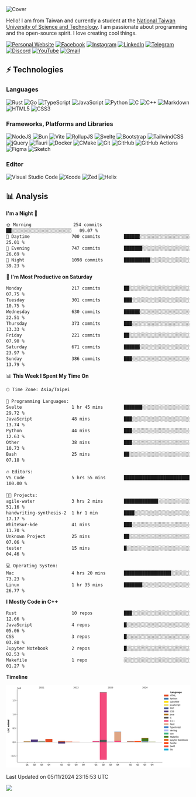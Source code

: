 <picture>
  <source media="(prefers-color-scheme: dark)" srcset="https://github.com/CRT-HAO/CRT-HAO/assets/31580253/6f53f4ab-546f-4db7-9f30-2c5b0711c0a2">
  <img alt="Cover" src="https://github.com/CRT-HAO/CRT-HAO/assets/31580253/4efdfca0-1005-43ab-8c60-07e6973a89b2">
</picture>

Hello! I am from Taiwan and currently a student at the [National Taiwan University of Science and Technology](https://www.ntust.edu.tw/). I am passionate about programming and the open-source spirit. I love creating cool things.

[![Personal Website](https://img.shields.io/badge/Personal%20Website-%23000000.svg?style=for-the-badge)](https://hayden.tw/)
[![Facebook](https://img.shields.io/badge/Facebook-%231877F2.svg?style=for-the-badge&logo=Facebook&logoColor=white)](https://www.facebook.com/CRT.HAO.CHUN/)
[![Instagram](https://img.shields.io/badge/Instagram-%23E4405F.svg?style=for-the-badge&logo=Instagram&logoColor=white)](https://www.instagram.com/crt_hao/)
[![LinkedIn](https://img.shields.io/badge/linkedin-%230077B5.svg?style=for-the-badge&logo=linkedin&logoColor=white)](https://www.linkedin.com/in/crthao/)
[![Telegram](https://img.shields.io/badge/Telegram-2CA5E0?style=for-the-badge&logo=telegram&logoColor=white)](https://t.me/CRT_HAO)
[![Discord](https://img.shields.io/badge/Discord-%235865F2.svg?style=for-the-badge&logo=discord&logoColor=white)](https://discordapp.com/users/401324674371551234)
[![YouTube](https://img.shields.io/badge/YouTube-%23FF0000.svg?style=for-the-badge&logo=YouTube&logoColor=white)](https://www.youtube.com/channel/UC-WnTCkztbitHGXnmvipUUg)
[![Gmail](https://img.shields.io/badge/Gmail-D14836?style=for-the-badge&logo=gmail&logoColor=white)](mailto:m831718@gmail.com)

## ⚡ Technologies

### Languages

![Rust](https://img.shields.io/badge/rust-%23000000.svg?style=for-the-badge&logo=rust&logoColor=white)
![Go](https://img.shields.io/badge/go-%2300ADD8.svg?style=for-the-badge&logo=go&logoColor=white)
![TypeScript](https://img.shields.io/badge/typescript-%23007ACC.svg?style=for-the-badge&logo=typescript&logoColor=white)
![JavaScript](https://img.shields.io/badge/javascript-%23323330.svg?style=for-the-badge&logo=javascript&logoColor=%23F7DF1E)
![Python](https://img.shields.io/badge/python-3670A0?style=for-the-badge&logo=python&logoColor=ffdd54)
![C](https://img.shields.io/badge/c-%2300599C.svg?style=for-the-badge&logo=c&logoColor=white)
![C++](https://img.shields.io/badge/c++-%2300599C.svg?style=for-the-badge&logo=c%2B%2B&logoColor=white)
![Markdown](https://img.shields.io/badge/markdown-%23000000.svg?style=for-the-badge&logo=markdown&logoColor=white)
![HTML5](https://img.shields.io/badge/html5-%23E34F26.svg?style=for-the-badge&logo=html5&logoColor=white)
![CSS3](https://img.shields.io/badge/css3-%231572B6.svg?style=for-the-badge&logo=css3&logoColor=white)

### Frameworks, Platforms and Libraries

![NodeJS](https://img.shields.io/badge/node.js-6DA55F?style=for-the-badge&logo=node.js&logoColor=white)
![Bun](https://img.shields.io/badge/Bun-%23000000.svg?style=for-the-badge&logo=bun&logoColor=white)
![Vite](https://img.shields.io/badge/vite-%23646CFF.svg?style=for-the-badge&logo=vite&logoColor=white)
![RollupJS](https://img.shields.io/badge/RollupJS-ef3335?style=for-the-badge&logo=rollup.js&logoColor=white)
![Svelte](https://img.shields.io/badge/svelte-%23f1413d.svg?style=for-the-badge&logo=svelte&logoColor=white)
![Bootstrap](https://img.shields.io/badge/bootstrap-%238511FA.svg?style=for-the-badge&logo=bootstrap&logoColor=white)
![TailwindCSS](https://img.shields.io/badge/tailwindcss-%2338B2AC.svg?style=for-the-badge&logo=tailwind-css&logoColor=white)
![jQuery](https://img.shields.io/badge/jquery-%230769AD.svg?style=for-the-badge&logo=jquery&logoColor=white)
![Tauri](https://img.shields.io/badge/tauri-%2324C8DB.svg?style=for-the-badge&logo=tauri&logoColor=%23FFFFFF)
![Docker](https://img.shields.io/badge/docker-%230db7ed.svg?style=for-the-badge&logo=docker&logoColor=white)
![CMake](https://img.shields.io/badge/CMake-%23008FBA.svg?style=for-the-badge&logo=cmake&logoColor=white)
![Git](https://img.shields.io/badge/git-%23F05033.svg?style=for-the-badge&logo=git&logoColor=white)
![GitHub](https://img.shields.io/badge/github-%23121011.svg?style=for-the-badge&logo=github&logoColor=white)
![GitHub Actions](https://img.shields.io/badge/github%20actions-%232671E5.svg?style=for-the-badge&logo=githubactions&logoColor=white)
![Figma](https://img.shields.io/badge/figma-%23F24E1E.svg?style=for-the-badge&logo=figma&logoColor=white)
![Sketch](https://img.shields.io/badge/Sketch-FFB387?style=for-the-badge&logo=sketch&logoColor=black)

### Editor

![Visual Studio Code](https://img.shields.io/badge/Visual%20Studio%20Code-0078d7.svg?style=for-the-badge&logo=visual-studio-code&logoColor=white)
![Xcode](https://img.shields.io/badge/Xcode-007ACC?style=for-the-badge&logo=Xcode&logoColor=white)
![Zed](https://img.shields.io/badge/Zed-F6F5F0?style=for-the-badge&logo=zed&logoColor=black)
![Helix](https://img.shields.io/badge/Helix-281733?style=for-the-badge&logo=helix&logoColor=white)

## 📊 Analysis

<!--START_SECTION:waka-->
**I'm a Night 🦉** 

```text
🌞 Morning                254 commits         ██░░░░░░░░░░░░░░░░░░░░░░░   09.07 % 
🌆 Daytime                700 commits         ██████░░░░░░░░░░░░░░░░░░░   25.01 % 
🌃 Evening                747 commits         ███████░░░░░░░░░░░░░░░░░░   26.69 % 
🌙 Night                  1098 commits        ██████████░░░░░░░░░░░░░░░   39.23 % 
```
📅 **I'm Most Productive on Saturday** 

```text
Monday                   217 commits         ██░░░░░░░░░░░░░░░░░░░░░░░   07.75 % 
Tuesday                  301 commits         ███░░░░░░░░░░░░░░░░░░░░░░   10.75 % 
Wednesday                630 commits         ██████░░░░░░░░░░░░░░░░░░░   22.51 % 
Thursday                 373 commits         ███░░░░░░░░░░░░░░░░░░░░░░   13.33 % 
Friday                   221 commits         ██░░░░░░░░░░░░░░░░░░░░░░░   07.90 % 
Saturday                 671 commits         ██████░░░░░░░░░░░░░░░░░░░   23.97 % 
Sunday                   386 commits         ███░░░░░░░░░░░░░░░░░░░░░░   13.79 % 
```


📊 **This Week I Spent My Time On** 

```text
🕑︎ Time Zone: Asia/Taipei

💬 Programming Languages: 
Svelte                   1 hr 45 mins        ███████░░░░░░░░░░░░░░░░░░   29.72 % 
JavaScript               48 mins             ███░░░░░░░░░░░░░░░░░░░░░░   13.74 % 
Python                   44 mins             ███░░░░░░░░░░░░░░░░░░░░░░   12.63 % 
Other                    38 mins             ███░░░░░░░░░░░░░░░░░░░░░░   10.73 % 
Bash                     25 mins             ██░░░░░░░░░░░░░░░░░░░░░░░   07.18 % 

🔥 Editors: 
VS Code                  5 hrs 55 mins       █████████████████████████   100.00 % 

🐱‍💻 Projects: 
agile-water              3 hrs 2 mins        █████████████░░░░░░░░░░░░   51.16 % 
handwriting-synthesis-2  1 hr 1 min          ████░░░░░░░░░░░░░░░░░░░░░   17.17 % 
WhiteSur-kde             41 mins             ███░░░░░░░░░░░░░░░░░░░░░░   11.70 % 
Unknown Project          25 mins             ██░░░░░░░░░░░░░░░░░░░░░░░   07.06 % 
tester                   15 mins             █░░░░░░░░░░░░░░░░░░░░░░░░   04.46 % 

💻 Operating System: 
Mac                      4 hrs 20 mins       ██████████████████░░░░░░░   73.23 % 
Linux                    1 hr 35 mins        ███████░░░░░░░░░░░░░░░░░░   26.77 % 
```

**I Mostly Code in C++** 

```text
Rust                     10 repos            ███░░░░░░░░░░░░░░░░░░░░░░   12.66 % 
JavaScript               4 repos             █░░░░░░░░░░░░░░░░░░░░░░░░   05.06 % 
CSS                      3 repos             █░░░░░░░░░░░░░░░░░░░░░░░░   03.80 % 
Jupyter Notebook         2 repos             █░░░░░░░░░░░░░░░░░░░░░░░░   02.53 % 
Makefile                 1 repo              ░░░░░░░░░░░░░░░░░░░░░░░░░   01.27 % 
```



**Timeline**

![Lines of Code chart](https://raw.githubusercontent.com/hayd1n/hayd1n/main/assets/bar_graph.png)


 Last Updated on 05/11/2024 23:15:53 UTC
<!--END_SECTION:waka-->

![](https://komarev.com/ghpvc/?username=CRT-HAO&style=flat-square)
